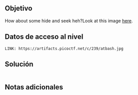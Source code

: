 ## Objetivo
How about some hide and seek heh?Look at this image [here](https://artifacts.picoctf.net/c/239/atbash.jpg).
## Datos de acceso al nivel
```
LINK: https://artifacts.picoctf.net/c/239/atbash.jpg

```
## Solución

```bash


```
## Notas adicionales
```bash


```